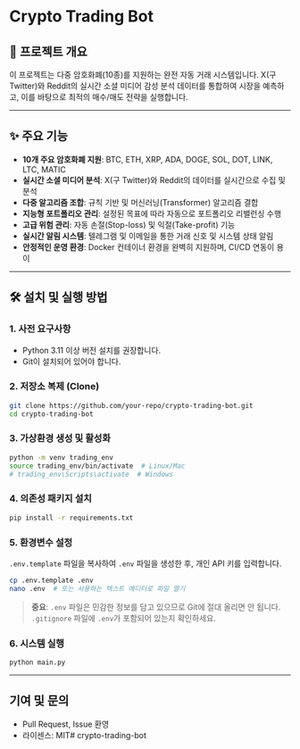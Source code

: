 # Crypto Trading Bot

## 🤖 프로젝트 개요

이 프로젝트는 다중 암호화폐(10종)를 지원하는 완전 자동 거래 시스템입니다. X(구 Twitter)와 Reddit의 실시간 소셜 미디어 감성 분석 데이터를 통합하여 시장을 예측하고, 이를 바탕으로 최적의 매수/매도 전략을 실행합니다.

---

## ✨ 주요 기능

-   **10개 주요 암호화폐 지원**: BTC, ETH, XRP, ADA, DOGE, SOL, DOT, LINK, LTC, MATIC
-   **실시간 소셜 미디어 분석**: X(구 Twitter)와 Reddit의 데이터를 실시간으로 수집 및 분석
-   **다중 알고리즘 조합**: 규칙 기반 및 머신러닝(Transformer) 알고리즘 결합
-   **지능형 포트폴리오 관리**: 설정된 목표에 따라 자동으로 포트폴리오 리밸런싱 수행
-   **고급 위험 관리**: 자동 손절(Stop-loss) 및 익절(Take-profit) 기능
-   **실시간 알림 시스템**: 텔레그램 및 이메일을 통한 거래 신호 및 시스템 상태 알림
-   **안정적인 운영 환경**: Docker 컨테이너 환경을 완벽히 지원하며, CI/CD 연동이 용이

---

## 🛠️ 설치 및 실행 방법

### 1. 사전 요구사항

-   Python 3.11 이상 버전 설치를 권장합니다.
-   Git이 설치되어 있어야 합니다.

### 2. 저장소 복제 (Clone)

```bash
git clone https://github.com/your-repo/crypto-trading-bot.git
cd crypto-trading-bot
```

### 3. 가상환경 생성 및 활성화

```bash
python -m venv trading_env
source trading_env/bin/activate  # Linux/Mac
# trading_env\Scripts\activate  # Windows
```

### 4. 의존성 패키지 설치

```bash
pip install -r requirements.txt
```

### 5. 환경변수 설정

`.env.template` 파일을 복사하여 `.env` 파일을 생성한 후, 개인 API 키를 입력합니다.


```bash
cp .env.template .env
nano .env  # 또는 사용하는 텍스트 에디터로 파일 열기
```

> **중요**: `.env` 파일은 민감한 정보를 담고 있으므로 Git에 절대 올리면 안 됩니다. `.gitignore` 파일에 `.env`가 포함되어 있는지 확인하세요.

### 6. 시스템 실행
```bash
python main.py
```

---

## 기여 및 문의

- Pull Request, Issue 환영
- 라이센스: MIT# crypto-trading-bot
